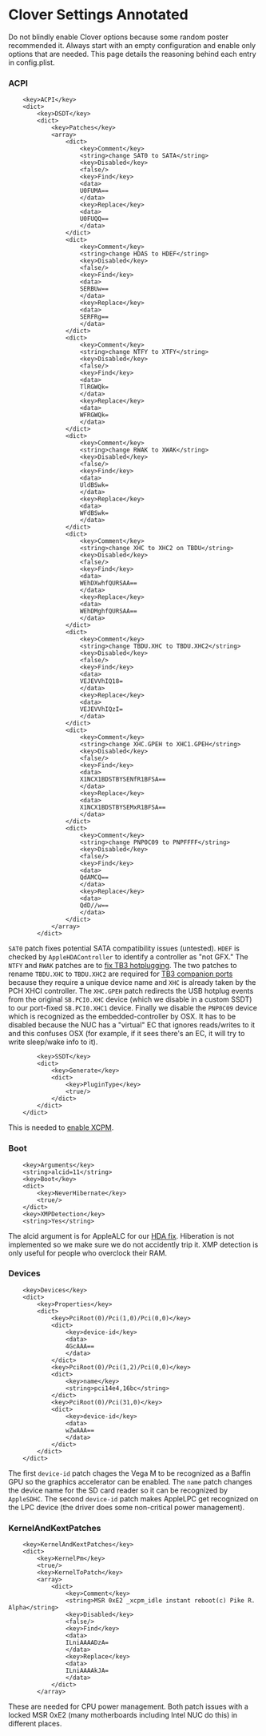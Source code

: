 # Clover Settings Annotated

Do not blindly enable Clover options because some random poster recommended it. Always start with an empty configuration and enable only options that are needed. This page details the reasoning behind each entry in config.plist.

### ACPI

```markup
	<key>ACPI</key>
	<dict>
		<key>DSDT</key>
		<dict>
			<key>Patches</key>
			<array>
				<dict>
					<key>Comment</key>
					<string>change SAT0 to SATA</string>
					<key>Disabled</key>
					<false/>
					<key>Find</key>
					<data>
					U0FUMA==
					</data>
					<key>Replace</key>
					<data>
					U0FUQQ==
					</data>
				</dict>
				<dict>
					<key>Comment</key>
					<string>change HDAS to HDEF</string>
					<key>Disabled</key>
					<false/>
					<key>Find</key>
					<data>
					SERBUw==
					</data>
					<key>Replace</key>
					<data>
					SERFRg==
					</data>
				</dict>
				<dict>
					<key>Comment</key>
					<string>change NTFY to XTFY</string>
					<key>Disabled</key>
					<false/>
					<key>Find</key>
					<data>
					TlRGWQk=
					</data>
					<key>Replace</key>
					<data>
					WFRGWQk=
					</data>
				</dict>
				<dict>
					<key>Comment</key>
					<string>change RWAK to XWAK</string>
					<key>Disabled</key>
					<false/>
					<key>Find</key>
					<data>
					UldBSwk=
					</data>
					<key>Replace</key>
					<data>
					WFdBSwk=
					</data>
				</dict>
				<dict>
					<key>Comment</key>
					<string>change XHC to XHC2 on TBDU</string>
					<key>Disabled</key>
					<false/>
					<key>Find</key>
					<data>
					WEhDXwhfQURSAA==
					</data>
					<key>Replace</key>
					<data>
					WEhDMghfQURSAA==
					</data>
				</dict>
				<dict>
					<key>Comment</key>
					<string>change TBDU.XHC to TBDU.XHC2</string>
					<key>Disabled</key>
					<false/>
					<key>Find</key>
					<data>
					VEJEVVhIQ18=
					</data>
					<key>Replace</key>
					<data>
					VEJEVVhIQzI=
					</data>
				</dict>
				<dict>
					<key>Comment</key>
					<string>change XHC.GPEH to XHC1.GPEH</string>
					<key>Disabled</key>
					<false/>
					<key>Find</key>
					<data>
					X1NCX1BDSTBYSENfR1BFSA==
					</data>
					<key>Replace</key>
					<data>
					X1NCX1BDSTBYSEMxR1BFSA==
					</data>
				</dict>
				<dict>
					<key>Comment</key>
					<string>change PNP0C09 to PNPFFFF</string>
					<key>Disabled</key>
					<false/>
					<key>Find</key>
					<data>
					QdAMCQ==
					</data>
					<key>Replace</key>
					<data>
					QdD//w==
					</data>
				</dict>
			</array>
		</dict>
```

`SAT0` patch fixes potential SATA compatibility issues \(untested\). `HDEF` is checked by `AppleHDAController` to identify a controller as "not GFX." The `NTFY` and `RWAK` patches are to [fix TB3 hotplugging](thunderbolt-3-fix.md#hotplug-event). The two patches to rename `TBDU.XHC` to `TBDU.XHC2` are required for [TB3 companion ports](thunderbolt-3-fix.md#usb-companion-device) because they require a unique device name and `XHC` is already taken by the PCH XHCI controller. The `XHC.GPEH` patch redirects the USB hotplug events from the original `SB.PCI0.XHC` device \(which we disable in a custom SSDT\) to our port-fixed `SB.PCI0.XHC1` device. Finally we disable the `PNP0C09` device which is recognized as the embedded-controller by OSX. It has to be disabled because the NUC has a "virtual" EC that ignores reads/writes to it and this confuses OSX \(for example, if it sees there's an EC, it will try to write sleep/wake info to it\).

```markup
		<key>SSDT</key>
		<dict>
			<key>Generate</key>
			<dict>
				<key>PluginType</key>
				<true/>
			</dict>
		</dict>
	</dict>
```

This is needed to [enable XCPM](https://pikeralpha.wordpress.com/2016/07/26/xcpm-for-unsupported-processor/).

### Boot

```markup
	<key>Arguments</key>
	<string>alcid=11</string>
	<key>Boot</key>
	<dict>
		<key>NeverHibernate</key>
		<true/>
	</dict>
	<key>XMPDetection</key>
	<string>Yes</string>
```

The alcid argument is for AppleALC for our [HDA fix](hda-fix.md). Hiberation is not implemented so we make sure we do not accidently trip it. XMP detection is only useful for people who overclock their RAM.

### Devices

```markup
	<key>Devices</key>
	<dict>
		<key>Properties</key>
		<dict>
			<key>PciRoot(0)/Pci(1,0)/Pci(0,0)</key>
			<dict>
				<key>device-id</key>
				<data>
				4GcAAA==
				</data>
			</dict>
			<key>PciRoot(0)/Pci(1,2)/Pci(0,0)</key>
			<dict>
				<key>name</key>
				<string>pci14e4,16bc</string>
			</dict>
			<key>PciRoot(0)/Pci(31,0)</key>
			<dict>
				<key>device-id</key>
				<data>
				wZwAAA==
				</data>
			</dict>
		</dict>
	</dict>
```

The first `device-id` patch chages the Vega M to be recognized as a Baffin GPU so the graphics accelerator can be enabled. The `name` patch changes the device name for the SD card reader so it can be recognized by `AppleSDHC`. The second `device-id` patch makes AppleLPC get recognized on the LPC device \(the driver does some non-critical power management\).

### KernelAndKextPatches

```markup
	<key>KernelAndKextPatches</key>
	<dict>
		<key>KernelPm</key>
		<true/>
		<key>KernelToPatch</key>
		<array>
			<dict>
				<key>Comment</key>
				<string>MSR 0xE2 _xcpm_idle instant reboot(c) Pike R. Alpha</string>
				<key>Disabled</key>
				<false/>
				<key>Find</key>
				<data>
				ILniAAAADzA=
				</data>
				<key>Replace</key>
				<data>
				ILniAAAAkJA=
				</data>
			</dict>
		</array>
```

These are needed for CPU power management. Both patch issues with a locked MSR 0xE2 \(many motherboards including Intel NUC do this\) in different places.


